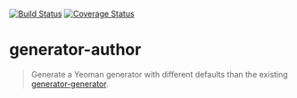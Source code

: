 [![Build Status](https://secure.travis-ci.org/devert/generator-author.svg)](https://travis-ci.org/devert/generator-author)
[![Coverage Status](https://coveralls.io/repos/devert/generator-author/badge.svg)](https://coveralls.io/r/devert/generator-author)

# generator-author 

> Generate a Yeoman generator with different defaults than the existing [generator-generator](https://github.com/yeoman/generator-generator).

